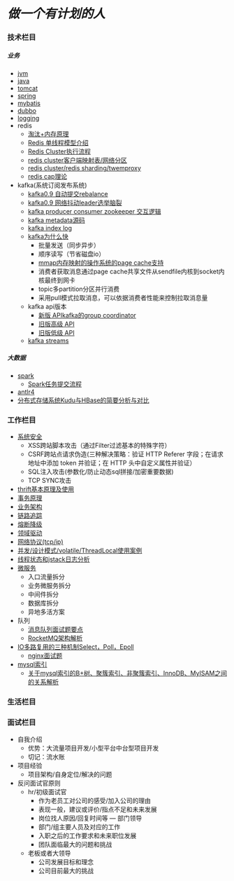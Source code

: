 # **_做一个有计划的人_**

### **技术栏目**

##### 业务

* [jvm](technology/jvm/index.md)
* [java](technology/java/index.md)
* [tomcat](technology/tomcat/index.md)
* [spring](technology/spring/index.md)
* [mybatis](technology/mybatis/index.md)
* [dubbo](technology/dubbo/index.md)  
* [logging](technology/logger/index.md)
* redis
    - [淘汰+内存原理](https://www.cnblogs.com/mengchunchen/p/10039467.html)
    - [Redis 单线程模型介绍](https://cloud.tencent.com/developer/article/1403767)
    - [Redis Cluster执行流程](https://blog.csdn.net/weixin_34452850/article/details/90442498)
    - [redis cluster客户端映射表/网络分区](https://blog.csdn.net/liuxiao723846/article/details/86715614)
    - [redis cluster/redis sharding/twemproxy](https://www.cnblogs.com/kuncy/p/9903482.html)
    - [redis cap理论](https://www.cnblogs.com/summer108/p/9783033.html)
* kafka(系统订阅发布系统)
    - [kafka0.9 自动提交rebalance](https://sq.163yun.com/blog/article/185482391401111552)
    - [kafka0.9 网络抖动leader选举脑裂](https://zhuanlan.zhihu.com/p/92934790)
    - [kafka producer consumer zookeeper 交互逻辑](https://blog.csdn.net/u010711294/article/details/82666564)
    - [kafka metadata源码](https://blog.csdn.net/weixin_34342578/article/details/91602189)
    - [kafka index log](https://my.oschina.net/anur/blog/2988177)
    - [kafka为什么快](https://www.jianshu.com/p/7309b6bcacf9)
        - 批量发送（同步异步）
        - 顺序读写（节省磁盘io）
        - [mmap内存映射的操作系统的page cache支持](https://www.jianshu.com/p/92f33aa0ff52)
        - 消费者获取消息通过page cache共享文件从sendfile内核到socket内核最终到网卡
        - topic多partition分区并行消费
        - 采用pull模式拉取消息，可以依据消费者性能来控制拉取消息量
     - kafka api版本
        - [新版 API](https://www.jianshu.com/p/9e17d64bd8c7)[kafka的group coordinator](https://www.jianshu.com/p/833b64e141f8)
        - [旧版高级 API](https://www.cnblogs.com/alexzhang92/p/10894800.html)
        - [旧版低级 API](https://www.cnblogs.com/alexzhang92/p/10894800.html)
     - [kafka streams](https://www.jianshu.com/p/bd90d815e48a)

##### 大数据

* [spark]()
    - [Spark任务提交流程](https://www.jianshu.com/p/a69656a244a8)
* [antlr4]()
* [分布式存储系统Kudu与HBase的简要分析与对比](https://blog.csdn.net/jessicaiu/article/details/82701415)


### **工作栏目**

* [系统安全](https://www.jianshu.com/p/65e1e6f8648e)
    - XSS跨站脚本攻击（通过Filter过滤基本的特殊字符）
    - CSRF跨站点请求伪造(三种解决策略：验证 HTTP Referer 字段；在请求地址中添加 token 并验证；在 HTTP 头中自定义属性并验证）
    - SQL注入攻击(参数化/防止动态sql拼接/加密重要数据)
    - TCP SYNC攻击
* [thrift基本原理及使用](https://blog.csdn.net/zkp_java/article/details/81879577)
* [事务原理](work/transaction/index.md)
* [业务架构](work/company/index.md)
* [链路追踪]()
* [熔断降级]()
* [领域驱动](work/domain/index.md)
* [网络协议(tcp/ip)](work/network/index.md)
* [并发/设计模式/volatile/ThreadLocal使用案例](work/demo/index.md)
* [线程状态和jstack日志分析](https://www.cnblogs.com/pc-boke/articles/9099029.html)
* [微服务](work/micro_service/index.md)
    - 入口流量拆分
    - 业务微服务拆分
    - 中间件拆分
    - 数据库拆分
    - 异地多活方案
* 队列
    - [消息队列面试题要点](https://www.cnblogs.com/peteremperor/p/10273077.html)
    - [RocketMQ架构解析](https://www.jianshu.com/p/015a16347640)
* [IO多路复用的三种机制Select，Poll，Epoll](https://www.jianshu.com/p/397449cadc9a)
    - [nginx面试题](https://blog.csdn.net/a303549861/article/details/88672901)
* [mysql索引]()
    - [关于mysql索引的B+树、聚簇索引、非聚簇索引、InnoDB、MyISAM之间的关系解析](https://blog.csdn.net/guanghuichenshao/article/details/81948438)

### **生活栏目**

### **面试栏目**
* 自我介绍
    - 优势：大流量项目开发/小型平台中台型项目开发
    - 切记：流水账
* 项目经验
    - 项目架构/自身定位/解决的问题
* 反问面试官原则
    - hr/初级面试官
        + 作为老员工对公司的感受/加入公司的理由
        - 表现一般，建议或评价/指点不足和未来发展
        - 岗位找人原因/回复时间等
    — 部门领导
        + 部门/组主要人员及对应的工作
        + 入职之后的工作要求和未来职位发展
        + 团队面临最大的问题和挑战
    - 老板或者大领导
        + 公司发展目标和理念
        + 公司目前最大的挑战

